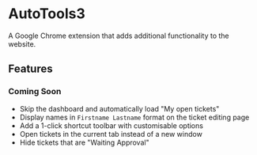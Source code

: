 # AutoTools3
A Google Chrome extension that adds additional functionality to the website.

## Features

### Coming Soon
* Skip the dashboard and automatically load "My open tickets"
* Display names in `Firstname Lastname` format on the ticket editing page
* Add a 1-click shortcut toolbar with customisable options
* Open tickets in the current tab instead of a new window
* Hide tickets that are "Waiting Approval"
